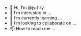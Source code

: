 - 👋 Hi, I’m @jyrhry
- 👀 I’m interested in ...
- 🌱 I’m currently learning ...
- 💞️ I’m looking to collaborate on ...
- 📫 How to reach me ...

<!---
jyrhry/jyrhry is a ✨ special ✨ repository because its `README.md` (this file) appears on your GitHub profile.
You can click the Preview link to take a look at your changes.
--->
